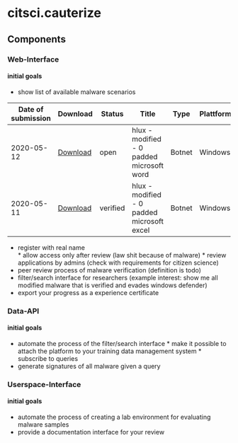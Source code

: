 # citsci.cauterize

## Components
### Web-Interface
#### initial goals
* show list of available malware scenarios

| Date of submission | Download | Status | Title | Type | Plattform | Evasion against | Author | 
|--------------------|----------|--------|-------|------|-----------|-----------------|--------|
| 2020-05-12 | [Download]() | open    | hlux - modified - 0 padded microsoft word  | Botnet | Windows | Windows Defender | boneymoy88 |
| 2020-05-11 | [Download]() | verified | hlux - modified - 0 padded microsoft excel | Botnet | Windows | Windows Defender | dnk0| 
        
* register with real name      
        * allow access only after review (law shit because of malware)
        * review applications by admins (check with requirements for citizen science)
* peer review process of malware verification (definition is todo)
* filter/search interface for researchers (example interest: show me all modified malware that is verified and evades windows defender)
* export your progress as a experience certificate 
### Data-API
#### initial goals
* automate the process of the filter/search interface 
        * make it possible to attach the platform to your training data management system
        * subscribe to queries
* generate signatures of all malware given a query
### Userspace-Interface
#### initial goals
* automate the process of creating a lab environment for evaluating malware samples
* provide a documentation interface for your review
